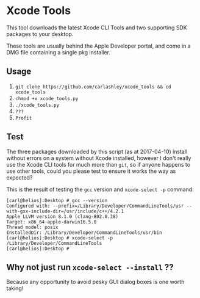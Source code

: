 # Xcode Tools

This tool downloads the latest Xcode CLI Tools and two supporting SDK packages to your desktop.

These tools are usually behind the Apple Developer portal, and come in a DMG file containing a single pkg installer.

## Usage
1. `git clone https://github.com/carlashley/xcode_tools && cd xcode_tools`
2. `chmod +x xcode_tools.py`
3. `./xcode_tools.py`
4. ``???``
5. `Profit`

## Test
The three packages downloaded by this script (as at 2017-04-10) install without errors on a system without Xcode installed, however I don't really use the Xcode CLI tools for much more than `git`, so if anyone happens to use other tools, could you please test to ensure it works the way as expected?

This is the result of testing the `gcc` version and `xcode-select -p` command:
```
[carl@helios]:Desktop # gcc --version
Configured with: --prefix=/Library/Developer/CommandLineTools/usr --with-gxx-include-dir=/usr/include/c++/4.2.1
Apple LLVM version 8.1.0 (clang-802.0.38)
Target: x86_64-apple-darwin16.5.0
Thread model: posix
InstalledDir: /Library/Developer/CommandLineTools/usr/bin
[carl@helios]:Desktop # xcode-select -p
/Library/Developer/CommandLineTools
[carl@helios]:Desktop # 
```

## Why not just run  `xcode-select --install` ??
Because any opportunity to avoid pesky GUI dialog boxes is one worth taking!

